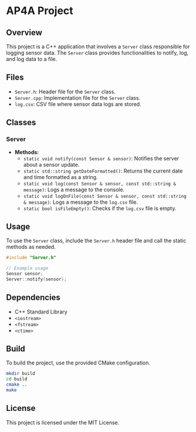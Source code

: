 # AP4A Project

## Overview

This project is a C++ application that involves a `Server` class responsible for logging sensor data. The `Server` class
provides functionalities to notify, log, and log data to a file.

## Files

- `Server.h`: Header file for the `Server` class.
- `Server.cpp`: Implementation file for the `Server` class.
- `log.csv`: CSV file where sensor data logs are stored.

## Classes

### Server

- **Methods:**
    - `static void notify(const Sensor & sensor)`: Notifies the server about a sensor update.
    - `static std::string getDateFormatted()`: Returns the current date and time formatted as a string.
    - `static void log(const Sensor & sensor, const std::string & message)`: Logs a message to the console.
    - `static void logOnFile(const Sensor & sensor, const std::string & message)`: Logs a message to the `log.csv` file.
    - `static bool isFileEmpty()`: Checks if the `log.csv` file is empty.

## Usage

To use the `Server` class, include the `Server.h` header file and call the static methods as needed.

```cpp
#include "Server.h"

// Example usage
Sensor sensor;
Server::notify(sensor);
```

## Dependencies

- C++ Standard Library
- `<iostream>`
- `<fstream>`
- `<ctime>`

## Build

To build the project, use the provided CMake configuration.

```sh
mkdir build
cd build
cmake ..
make
```

## License

This project is licensed under the MIT License.